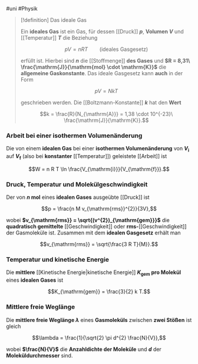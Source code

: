 #uni #Physik 

> [!definition] Das ideale Gas
> 
> Ein **ideales Gas** ist ein Gas, für dessen [[Druck]] **$p$**, **Volumen $V$** und [[Temperatur]] **$T$** die Beziehung
> 
> $$p V = n R T \qquad \text{(ideales Gasgesetz)}$$
> 
> erfüllt ist. Hierbei sind **$n$** die [[Stoffmenge]] **des Gases** und **$R = 8,31\ \frac{\mathrm{J}}{\mathrm{mol} \cdot \mathrm{K}}$** die **allgemeine Gaskonstante**. Das ideale Gasgesetz kann **auch** in der Form
> 
> $$p V = N k T$$
> 
> geschrieben werden. Die [[Boltzmann-Konstante]] **$k$** hat den **Wert**
> 
> $$k = \frac{R}{N_{\mathrm{A}}} = 1,38 \cdot 10^{-23}\ \frac{\mathrm{J}}{\mathrm{K}}.$$

### Arbeit bei einer isothermen Volumenänderung

Die von einem **idealen Gas** bei einer **isothermen Volumenänderung** von **$V_{\mathrm{i}}$** auf **$V_{\mathrm{f}}$** (also bei **konstanter** [[Temperatur]]) geleistete [[Arbeit]] ist

$$W = n R T \ln \frac{V_{\mathrm{i}}}{V_{\mathrm{f}}}.$$

### Druck, Temperatur und Molekülgeschwindigkeit

Der von **$n\ \mathrm{mol}$** eines **idealen Gases** ausgeübte [[Druck]] ist

$$p = \frac{n M v_{\mathrm{rms}}^{2}}{3V},$$

wobei **$v_{\mathrm{rms}} = \sqrt{(v^{2})_{\mathrm{gem}}}$** die **quadratisch gemittelte** [[Geschwindigkeit]] oder **$\mathrm{rms}$-**[[Geschwindigkeit]] der Gasmoleküle ist. Zusammen mit dem **idealen Gasgesetz** erhält man

$$v_{\mathrm{rms}} = \sqrt{\frac{3 R T}{M}}.$$

### Temperatur und kinetische Energie

Die **mittlere** [[Kinetische Energie|kinetische Energie]] **$K_{\mathrm{gem}}$ pro Molekül** eines **idealen Gases** ist

$$K_{\mathrm{gem}} = \frac{3}{2} k T.$$

### Mittlere freie Weglänge

Die **mittlere freie Weglänge $\lambda$** eines **Gasmoleküls** zwischen **zwei Stößen** ist gleich

$$\lambda = \frac{1}{\sqrt{2} \pi d^{2} \frac{N}{V}},$$

wobei **$\frac{N}{V}$** die **Anzahldichte der Moleküle** und **$d$** der **Moleküldurchmesser** sind. 
